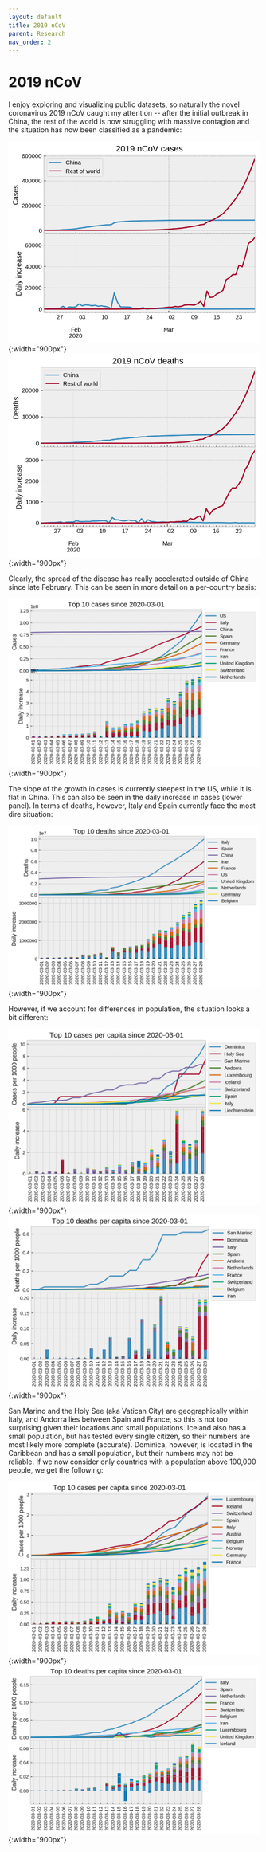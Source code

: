 ```yaml
---
layout: default
title: 2019 nCoV
parent: Research
nav_order: 2
---
```


# 2019 nCoV

I enjoy exploring and visualizing public datasets, so naturally the novel coronavirus 2019 nCoV caught my attention -- after the initial outbreak in China, the rest of the world is now struggling with massive contagion and the situation has now been classified as a pandemic:

![](/assets/images/cases_total.png){:width="900px"}
![](/assets/images/deaths_total.png){:width="900px"}

Clearly, the spread of the disease has really accelerated outside of China since late February. This can be seen in more detail on a per-country basis:

![](/assets/images/cases_top10.png){:width="900px"}

The slope of the growth in cases is currently steepest in the US, while it is flat in China. This can also be seen in the daily increase in cases (lower panel). In terms of deaths, however, Italy and Spain currently face the most dire situation:

![](/assets/images/deaths_top10.png){:width="900px"}

However, if we account for differences in population, the situation looks a bit different:

![](/assets/images/cases_top10_pc_min0.png){:width="900px"}
![](/assets/images/deaths_top10_pc_min0.png){:width="900px"}

San Marino and the Holy See (aka Vatican City) are geographically within Italy, and Andorra lies between Spain and France, so this is not too surprising given their locations and small populations. Iceland also has a small population, but has tested every single citizen, so their numbers are most likely more complete (accurate). Dominica, however, is located in the Caribbean and has a small population, but their numbers may not be reliable.
If we now consider only countries with a population above 100,000 people, we get the following:

![](/assets/images/cases_top10_pc_min100000.png){:width="900px"}
![](/assets/images/deaths_top10_pc_min100000.png){:width="900px"}
